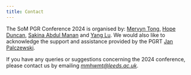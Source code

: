 ```yaml
---
title: Contact
---
```


The SoM PGR Conference 2024 is organised by:
[Mervyn Tong](),
[Hope Duncan](),
[Sakina Abdul Manan]() and
[Yang Lu](https://luyanggeorge.github.io/).
We would also like to acknowledge the support and assistance provided by the PGRT [Jan Palczewski](https://eps.leeds.ac.uk/maths/staff/4069/dr-jan-palczewski).

If you have any queries or suggestions concerning the 2024 conference, please contact us by emailing *mmhwmt@leeds.ac.uk*.
